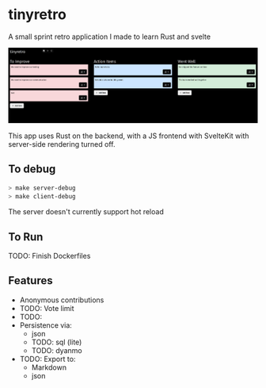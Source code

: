 # tinyretro

A small sprint retro application I made to learn Rust and svelte

![screenshot](screenshot.png)

This app uses Rust on the backend, with a JS frontend with SvelteKit with server-side rendering turned off.

## To debug

```bash
> make server-debug
> make client-debug
```

The server doesn't currently support hot reload

## To Run

TODO: Finish Dockerfiles


## Features

- Anonymous contributions
- TODO: Vote limit
- TODO:
- Persistence via:
    - json
    - TODO: sql (lite)
    - TODO: dyanmo
- TODO: Export to:
    - Markdown
    - json